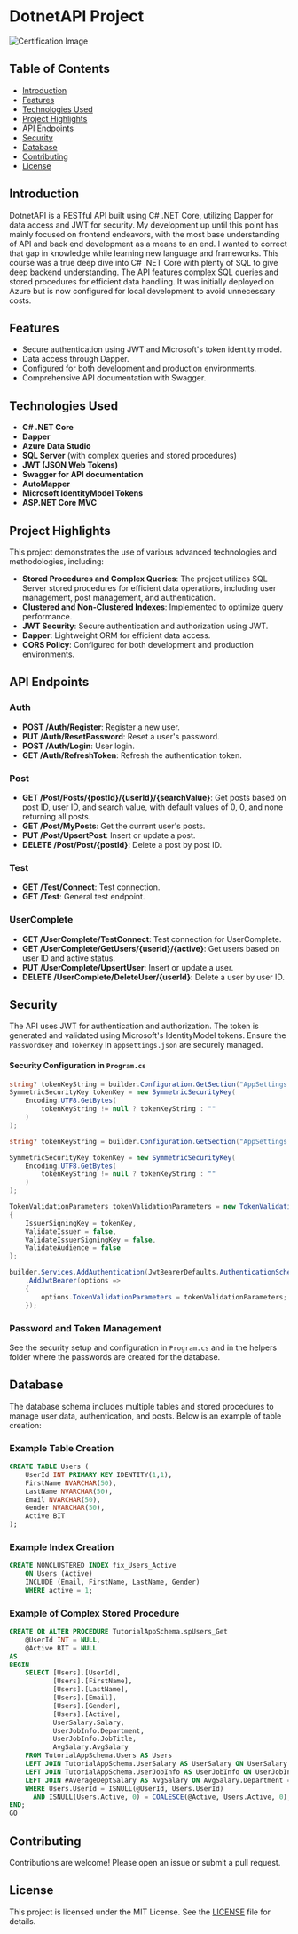 # DotnetAPI Project

![Certification Image](./projectimgs/cert.png)

## Table of Contents
- [Introduction](#introduction)
- [Features](#features)
- [Technologies Used](#technologies-used)
- [Project Highlights](#project-highlights)
- [API Endpoints](#api-endpoints)
- [Security](#security)
- [Database](#database)
- [Contributing](#contributing)
- [License](#license)

## Introduction
DotnetAPI is a RESTful API built using C# .NET Core, utilizing Dapper for data access and JWT for security. My development up until this point has mainly focused on frontend endeavors, with the most base understanding of API and back end development as a means to an end.  I wanted to correct that gap in knowledge while learning new language and frameworks.  This course was a true deep dive into C# .NET Core with plenty of SQL to give deep backend understanding.  The API features complex SQL queries and stored procedures for efficient data handling. It was initially deployed on Azure but is now configured for local development to avoid unnecessary costs.

## Features
- Secure authentication using JWT and Microsoft's token identity model.
- Data access through Dapper.
- Configured for both development and production environments.
- Comprehensive API documentation with Swagger.

## Technologies Used
- **C# .NET Core**
- **Dapper**
- **Azure Data Studio**
- **SQL Server** (with complex queries and stored procedures)
- **JWT (JSON Web Tokens)**
- **Swagger for API documentation**
- **AutoMapper**
- **Microsoft IdentityModel Tokens**
- **ASP.NET Core MVC**

## Project Highlights
This project demonstrates the use of various advanced technologies and methodologies, including:

- **Stored Procedures and Complex Queries**: The project utilizes SQL Server stored procedures for efficient data operations, including user management, post management, and authentication.
- **Clustered and Non-Clustered Indexes**: Implemented to optimize query performance.
- **JWT Security**: Secure authentication and authorization using JWT.
- **Dapper**: Lightweight ORM for efficient data access.
- **CORS Policy**: Configured for both development and production environments.

## API Endpoints
### Auth
- **POST /Auth/Register**: Register a new user.
- **PUT /Auth/ResetPassword**: Reset a user's password.
- **POST /Auth/Login**: User login.
- **GET /Auth/RefreshToken**: Refresh the authentication token.

### Post
- **GET /Post/Posts/{postId}/{userId}/{searchValue}**: Get posts based on post ID, user ID, and search value, with default values of 0, 0, and none returning all posts.
- **GET /Post/MyPosts**: Get the current user's posts.
- **PUT /Post/UpsertPost**: Insert or update a post.
- **DELETE /Post/Post/{postId}**: Delete a post by post ID.

### Test
- **GET /Test/Connect**: Test connection.
- **GET /Test**: General test endpoint.

### UserComplete
- **GET /UserComplete/TestConnect**: Test connection for UserComplete.
- **GET /UserComplete/GetUsers/{userId}/{active}**: Get users based on user ID and active status.
- **PUT /UserComplete/UpsertUser**: Insert or update a user.
- **DELETE /UserComplete/DeleteUser/{userId}**: Delete a user by user ID.

## Security
The API uses JWT for authentication and authorization. The token is generated and validated using Microsoft's IdentityModel tokens. Ensure the `PasswordKey` and `TokenKey` in `appsettings.json` are securely managed.

#### Security Configuration in `Program.cs`
```csharp
string? tokenKeyString = builder.Configuration.GetSection("AppSettings:TokenKey").Value;
SymmetricSecurityKey tokenKey = new SymmetricSecurityKey(
    Encoding.UTF8.GetBytes(
        tokenKeyString != null ? tokenKeyString : ""
    )
);

string? tokenKeyString = builder.Configuration.GetSection("AppSettings:TokenKey").Value;

SymmetricSecurityKey tokenKey = new SymmetricSecurityKey(
    Encoding.UTF8.GetBytes(
        tokenKeyString != null ? tokenKeyString : ""
    )
);

TokenValidationParameters tokenValidationParameters = new TokenValidationParameters()
{
    IssuerSigningKey = tokenKey,
    ValidateIssuer = false,
    ValidateIssuerSigningKey = false,
    ValidateAudience = false
};

builder.Services.AddAuthentication(JwtBearerDefaults.AuthenticationScheme)
    .AddJwtBearer(options => 
    {
        options.TokenValidationParameters = tokenValidationParameters;
    });
```

### Password and Token Management
See the security setup and configuration in `Program.cs` and in the helpers folder where the passwords are created for the database.

## Database
The database schema includes multiple tables and stored procedures to manage user data, authentication, and posts. Below is an example of table creation:

### Example Table Creation
```sql
CREATE TABLE Users (
    UserId INT PRIMARY KEY IDENTITY(1,1),
    FirstName NVARCHAR(50),
    LastName NVARCHAR(50),
    Email NVARCHAR(50),
    Gender NVARCHAR(50),
    Active BIT
);
```

### Example Index Creation
```sql
CREATE NONCLUSTERED INDEX fix_Users_Active
    ON Users (Active)
    INCLUDE (Email, FirstName, LastName, Gender)
    WHERE active = 1;
```

### Example of Complex Stored Procedure
```sql
CREATE OR ALTER PROCEDURE TutorialAppSchema.spUsers_Get
    @UserId INT = NULL,
    @Active BIT = NULL
AS
BEGIN
    SELECT [Users].[UserId],
           [Users].[FirstName],
           [Users].[LastName],
           [Users].[Email],
           [Users].[Gender],
           [Users].[Active],
           UserSalary.Salary,
           UserJobInfo.Department,
           UserJobInfo.JobTitle,
           AvgSalary.AvgSalary
    FROM TutorialAppSchema.Users AS Users 
    LEFT JOIN TutorialAppSchema.UserSalary AS UserSalary ON UserSalary.UserId = Users.UserId
    LEFT JOIN TutorialAppSchema.UserJobInfo AS UserJobInfo ON UserJobInfo.UserId = Users.UserId
    LEFT JOIN #AverageDeptSalary AS AvgSalary ON AvgSalary.Department = UserJobInfo.Department
    WHERE Users.UserId = ISNULL(@UserId, Users.UserId)
      AND ISNULL(Users.Active, 0) = COALESCE(@Active, Users.Active, 0);
END;
GO
```

## Contributing
Contributions are welcome! Please open an issue or submit a pull request.

## License
This project is licensed under the MIT License. See the [LICENSE](LICENSE) file for details.

